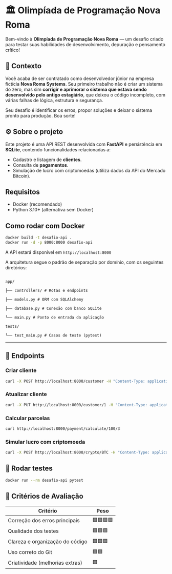 
# 🏛️ Olimpíada de Programação Nova Roma

Bem-vindo à **Olimpíada de Programação Nova Roma** — um desafio criado para testar suas habilidades de desenvolvimento, depuração e pensamento crítico!

## 📜 Contexto

Você acaba de ser contratado como desenvolvedor júnior na empresa fictícia **Nova Roma Systems**. Seu primeiro trabalho não é criar um sistema do zero, mas sim **corrigir e aprimorar o sistema que estava sendo desenvolvido pelo antigo estagiário**, que deixou o código incompleto, com várias falhas de lógica, estrutura e segurança.

Seu desafio é identificar os erros, propor soluções e deixar o sistema pronto para produção. Boa sorte!

## ⚙️ Sobre o projeto

Este projeto é uma API REST desenvolvida com **FastAPI** e persistência em **SQLite**, contendo funcionalidades relacionadas a:

- Cadastro e listagem de **clientes**.
- Consulta de **pagamentos**.
- Simulação de lucro com criptomoedas (utiliza dados da API do Mercado Bitcoin).

## Requisitos

- Docker (recomendado)
- Python 3.10+ (alternativa sem Docker)

## Como rodar com Docker

```bash
docker build -t desafio-api .
docker run -d -p 8000:8000 desafio-api
```

A API estará disponível em `http://localhost:8000`

A arquitetura segue o padrão de separação por domínio, com os seguintes diretórios:

  

```

app/

├── controllers/ # Rotas e endpoints

├── models.py # ORM com SQLAlchemy

├── database.py # Conexão com banco SQLite

└── main.py # Ponto de entrada da aplicação

tests/

└── test_main.py # Casos de teste (pytest)

```

  

---



## 🔄 Endpoints

### Criar cliente

```bash
curl -X POST http://localhost:8000/customer -H "Content-Type: application/json" -d '{"name": "João", "categories": ["vip", "recorrente"]}'
```

### Atualizar cliente

```bash
curl -X PUT http://localhost:8000/customer/1 -H "Content-Type: application/json" -d '{"name": "João Silva", "categories": ["premium"]}'
```

### Calcular parcelas

```bash
curl http://localhost:8000/payment/calculate/100/3
```

### Simular lucro com criptomoeda

```bash
curl -X POST http://localhost:8000/crypto/BTC -H "Content-Type: application/json" -d '{"quantidade": 1, "dataCompra": "2022-01-01", "dataVenda": "2022-12-31"}'
```

## 🧪 Rodar testes

```bash
docker run --rm desafio-api pytest
```

## 🎯 Critérios de Avaliação
  

| Critério | Peso |
|------------------------------------|------|
| Correção dos erros principais | 🟩🟩🟩🟩 |
| Qualidade dos testes | 🟩🟩🟩 |
| Clareza e organização do código | 🟩🟩🟩 |
| Uso correto do Git | 🟩🟩 |
| Criatividade (melhorias extras) | 🟩 |
